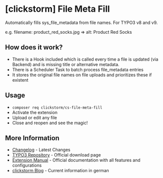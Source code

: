 # [clickstorm] File Meta Fill

Automatically fills sys_file_metadata from file names. For TYPO3 v8 and v9.

e.g. filename: product_red_socks.jpg => alt: Product Red Socks

## How does it work?

- There is a Hook included which is called every time a file is updated (via Backend) and is missing title or alternative metadata.
- There is a Scheduler Task to batch process file_metadata entries
- It stores the original file names on file uploads and prioritizes these if existent

## Usage

- `composer req clickstorm/cs-file-meta-fill`
- Activate the extension
- Upload or edit any file
- Close and reopen and see the magic!

## More Information

- [Changelog](CHANGELOG) - Latest Changes
- [TYPO3 Repository](https://extensions.typo3.org/extension/cs_file_meta_fill/) - Official download page
- [Extension Manual](https://docs.typo3.org/typo3cms/extensions/cs_file_meta_fill/) - Official documentation with all features and configurations 
- [clickstorm Blog](https://www.clickstorm.de/blog/) - Current information in german